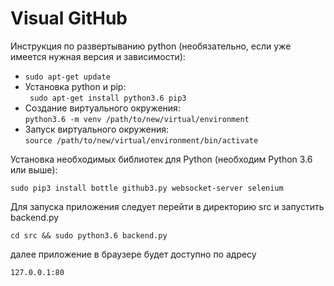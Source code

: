 
# Visual GitHub

Инструкция по развертыванию python (необязательно, если уже имеется нужная версия и зависимости):
* `sudo apt-get update`  
* Установка python и pip:  
` sudo apt-get install python3.6 pip3`
* Создание виртуального окружения:  
`python3.6 -m venv /path/to/new/virtual/environment`
* Запуск виртуального окружения:  
`source /path/to/new/virtual/environment/bin/activate`


Установка необходимых библиотек для Python (необходим Python 3.6 или выше):  
```
sudo pip3 install bottle github3.py websocket-server selenium
```

Для запуска приложения следует перейти в директорию src и запустить backend.py 
```
cd src && sudo python3.6 backend.py
```

далее приложение в браузере будет доступно по адресу 
```
127.0.0.1:80
```
